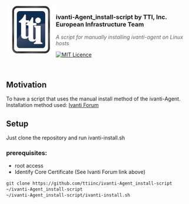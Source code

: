 <img src="https://raw.githubusercontent.com/ttiinc/.dotfiles/master/img/TTI_Avatar_tiny.png" align="left" width="135px" height="135px" />

### ivanti-Agent_install-script by TTI, Inc. European Infrastructure Team
> *A script for manually installing ivanti-agent on Linux hosts*

[![MIT Licence](https://badges.frapsoft.com/os/mit/mit.svg?v=103)](https://opensource.org/licenses/mit-license.php)

<br />

## Motivation
To have a script that uses the manual install method of the ivanti-Agent.
Installation method used: [Ivanti Forum](https://forums.ivanti.com/s/article/How-To-Manually-Install-2017-3-Linux-Agent?language=en_US)

## Setup
Just clone the repository and run ivanti-install.sh
### prerequisites:
 - root access
 - Identify Core Certificate (See Ivanti Forum link above)
```
git clone https://github.com/ttiinc/ivanti-Agent_install-script ~/ivanti-Agent_install-script
~/ivanti-Agent_install-script/ivanti-install.sh
```
